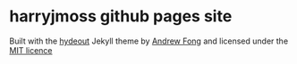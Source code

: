 # harryjmoss github pages site

Built with the [hydeout](https://github.com/fongandrew/hydeout) Jekyll theme by [Andrew Fong](https://github.com/fongandrew) and licensed under the [MIT licence](LICENSE.md)

